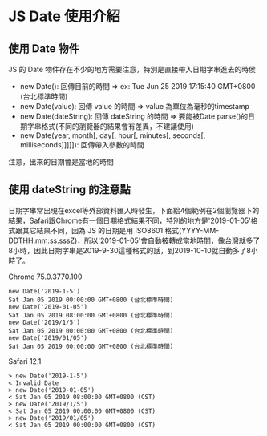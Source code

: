# JS Date 使用介紹

## 使用 Date 物件

JS 的 Date 物件存在不少的地方需要注意，特別是直接帶入日期字串進去的時侯
*   new Date(): 回傳目前的時間 => ex: Tue Jun 25 2019 17:15:40 GMT+0800 (台北標準時間)
*   new Date(value): 回傳 value 的時間 => value 為單位為毫秒的timestamp
*   new Date(dateString): 回傳 dateString 的時間 => 要能被Date.parse()的日期字串格式(不同的瀏覽器的結果會有差異，不建議使用)
*   new Date(year, month[, day[, hour[, minutes[, seconds[, milliseconds]]]]]): 回傳帶入參數的時間

注意，出來的日期會是當地的時間

## 使用 dateString 的注意點

日期字串常出現在excel等外部資料匯入時發生，下面給4個範例在2個瀏覽器下的結果，Safari跟Chrome有一個日期格式結果不同，特別的地方是'2019-01-05'格式跟其它結果不同，因為 JS 的日期是用 ISO8601 格式(YYYY-MM-DDTHH:mm:ss.sssZ)，所以'2019-01-05'會自動被轉成當地時間，像台灣就多了8小時，因此日期字串是2019-9-30這種格式的話，到2019-10-10就自動多了8小時了。

Chrome 75.0.3770.100
```
new Date('2019-1-5')
Sat Jan 05 2019 00:00:00 GMT+0800 (台北標準時間)
new Date('2019-01-05')
Sat Jan 05 2019 08:00:00 GMT+0800 (台北標準時間)
new Date('2019/1/5')
Sat Jan 05 2019 00:00:00 GMT+0800 (台北標準時間)
new Date('2019/01/05')
Sat Jan 05 2019 00:00:00 GMT+0800 (台北標準時間)
```

Safari 12.1
```
> new Date('2019-1-5')
< Invalid Date
> new Date('2019-01-05')
< Sat Jan 05 2019 08:00:00 GMT+0800 (CST)
> new Date('2019/1/5')
< Sat Jan 05 2019 00:00:00 GMT+0800 (CST)
> new Date('2019/01/05')
< Sat Jan 05 2019 00:00:00 GMT+0800 (CST)
```
